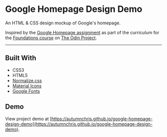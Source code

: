 # Google Homepage Design Demo

An HTML & CSS design mockup of Google's homepage.

Inspired by the [Google Homepage assignment](https://www.theodinproject.com/paths/foundations/courses/foundations/lessons/html-css) as part of the curriculum for the [Foundations course](https://www.theodinproject.com/paths/foundations/courses/foundations) on [The Odin Project](https://www.theodinproject.com).

---

## Built With
* CSS3
* HTML5
* [Normalize.css](http://necolas.github.io/normalize.css)
* [Material Icons](https://fonts.google.com/icons)
* [Google Fonts](https://fonts.google.com)

## Demo

View project demo at [https://autumnchris.github.io/google-homepage-design-demo](https://autumnchris.github.io/google-homepage-design-demo).
